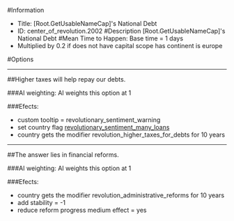 #Information
 - Title: [Root.GetUsableNameCap]'s National Debt
 - ID: center_of_revolution.2002
#Description
[Root.GetUsableNameCap]'s National Debt
#Mean Time to Happen:
Base time = 1 days
 - Multiplied by 0.2 if does not have capital scope has continent is europe

#Options

___
##Higher taxes will help repay our debts.

###AI weighting:
AI weights this option at 1


###Efects:<ul><li>custom tooltip = revolutionary_sentiment_warning</li><li>set country flag [revolutionary_sentiment_many_loans](../flags/revolutionary_sentiment_many_loans.md)</li><li>country gets the modifier revolution_higher_taxes_for_debts for 10 years</li></ul>

___
##The answer lies in financial reforms.

###AI weighting:
AI weights this option at 1


###Efects:<ul><li>country gets the modifier revolution_administrative_reforms for 10 years</li><li>add stability = -1</li><li>reduce reform progress medium effect = yes</li></ul>
